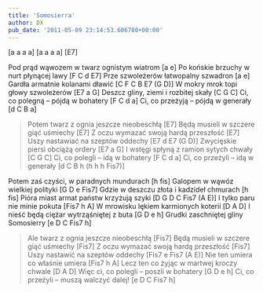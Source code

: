 ```yaml
---
title: 'Somosierra'
author: DX
pub_date: '2011-05-09 23:14:53.606780+00:00'
---
```


[a a a a]
[a a a a]
[E7]

Pod prąd wąwozem w twarz ognistym wiatrom [a e]
Po końskie brzuchy w nurt płynącej lawy [F C d E7]
Prze szwoleżerów łatwopalny szwadron [a e]
Gardła armatnie kolanami dławić [C F C B E7 (G D)]
W mokry mrok topi głowy szwoleżerów [E7 a G]
Deszcz gliny, ziemi i rozbitej skały [C G C]
Ci, co polegną – pójdą w bohatery [F C d a]
Ci, co przeżyją – pójdą w generały [d C B a]

>Potem twarz z ognia jeszcze nieobeschłą [E7]
>Będą musieli w szczere giąć uśmiechy [E7]
>Z oczu wymazać swoją hardą przeszłość [E7]
>Uszy nastawiać na szeptów oddechy [E7 d E7 (G D)]
>Zwycięskie piersi obciążą ordery [E7 a G]
>I wstęgi spłyną z ramion sytych chwały [C G C]
>Ci, co polegli – idą w bohatery [F C d a]
>Ci, co przeżyli – idą w generały [d C B h (h h h Fis7)]

Potem zaś czyści, w paradnych mundurach [h fis]
Galopem w wąwóz wielkiej polityki [G D e Fis7]
Gdzie w deszczu złota i kadzideł chmurach [h fis]
Pióra miast armat państw krzyżują szyki [D G D C Fis7 (A E)]
I tylko paru nie minie pokuta [Fis7 h A]
W mrowisku lękiem karmionych koterii [D A D]
I nieść będą ciężar wytrząśniętej z buta [G D e h]
Grudki zaschniętej gliny Somosierry [e D C Fis7 h]

>Ale twarz z ognia jeszcze nieobeschłą [Fis7]
>Będą musieli w szczere giąć uśmiechy [Fis7]
>Z oczu wymazać swoją hardą przeszłość [Fis7]
>Uszy nastawić na szeptów oddechy [Fis7 e Fis7 (A E)]
>Nie ten umiera co właśnie umiera [Fis7 h A]
>Lecz ten co żyjąc w martwej kroczy chwale [D A D]
>Więc ci, co polegli – poszli w bohatery [G D e h]
>Ci, co przeżyli – muszą walczyć dalej! [e D C Fis7 h]